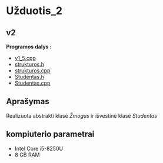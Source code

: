# Užduotis_2

## v2

**Programos dalys :**
* [v1_5.cpp](https://github.com/siveta/Uzduotis_2/blob/v2.0/v2/v1_5.cpp)
* [strukturos.h](https://github.com/siveta/Uzduotis_2/blob/v2.0/v2/strukturos.h)
* [strukturos.cpp](https://github.com/siveta/Uzduotis_2/blob/v2.0/v2/strukturos.cpp)
* [Studentas.h](https://github.com/siveta/Uzduotis_2/blob/v2.0/v2/Studentas.h)
* [Studentas.cpp](https://github.com/siveta/Uzduotis_2/blob/v2.0/v2/Studentas.cpp)

## Aprašymas
Realizuota abstrakti klasė *Žmogus* ir išvestinė klasė *Studentas*

## kompiuterio parametrai
* Intel Core i5-8250U
* 8 GB RAM 
